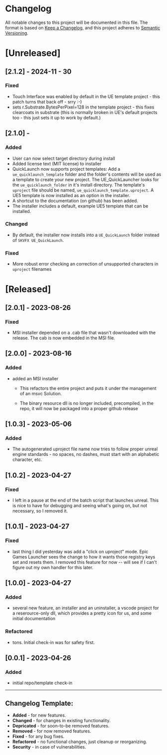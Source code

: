 Changelog
=========
All notable changes to this project will be documented in this file.
The format is based on [Keep a Changelog](https://keepachangelog.com/en/1.0.0/), and this project 
adheres to  [Semantic Versioning](https://semver.org/spec/v2.0.0.html).

[Unreleased]
============

[2.1.2] - 2024-11 - 30
------------
### Fixed
- Touch Interface was enabled by default in the UE template project - this patch turns that back off - srry :-)
- sets r.Substrate.BytesPerPixel=128 in the template project - this fixes clearcoats in substrate (this is normally broken in 
  UE's default projects too - this just sets it up to work by default.)

[2.1.0] - 
------------
### Added
- User can now select target directory during install
- Added license text (MIT license) to installer
- QuickLaunch now supports project templates:  Add a
`ue_quicklaunch_template` folder and the folder's contents will be used
as a template to create your new project.  The UE_QuickLauncher looks for
the `ue_quicklaunch_folder` in it's install directory.  The template's
`uproject` file should be named, `ue_quicklaunch_template.uproject`. A
UE5 template is now installed as an option in the installer.
- A shortcut to the documentation (on github) has been added.
- The installer includes a default, example UE5 template that can be
installed.
### Changed
- By default, the installer now installs into a `UE_QuickLaunch` folder
instead of `SKVFX UE_QuickLaunch`.
### Fixed
- More robust error checking an correction of unsupported characters in
`uproject` filenames

[Released]
============

[2.0.1] - 2023-08-26
------------
### Fixed
- MSI installer depended on a .cab file that wasn't downloaded with
the release.  The cab is now embedded in the MSI file.

[2.0.0] - 2023-08-16
------------
### Added
- added an MSI installer

  - This refactors the entire project and puts it under the management
  of an msvc Solution.  

  - The binary resource dll is no longer included, precompiled, in the
  repo, it will now be packaged into a proper github release

[1.0.3] - 2023-05-06
------------
### Added
- The autogenerated uproject file name now tries to follow proper unreal
engine standards - no spaces, no dashes, must start with an alphabetic
character, etc.

[1.0.2] - 2023-04-27
------------
### Fixed
- I left in a pause at the end of the batch script that launches unreal.
This is nice to have for debugging and seeing what's going on, but not
necessary, so I removed it.

[1.0.1] - 2023-04-27
------------
### Fixed
- last thing I did yesterday was add a "click on uproject" mode.
Epic Games Launcher sees the change
to how it wants those registry keys set and resets them.  I removed
this feature for now -- will see if I can't figure out my own handler
for this later.

[1.0.0] - 2023-04-27
------------
### Added
- several new feature, an installer and an uninstaller, a vscode project
for a reserource-only dll, which provides a pretty icon for us, and some
initial documentation
### Refactored
- tons.  Initial check-in was for safety first.

[0.0.1] - 2023-04-26
------------
### Added
- initial repo/template check-in

-----------------------------------------------------------------------------

Changelog Template:
------------

- **Added** - for new features.
- **Changed** - for changes in existing functionality.
- **Depricated** - for soon-to-be removed features.
- **Removed** - for now removed features.
- **Fixed** - for any bug fixes.
- **Refactored** - no functional changes, just cleanup or reorganizing.
- **Security** - in case of vulnerabilities.
